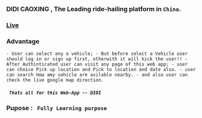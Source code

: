 ### DIDI CAOXING , The Leading ride-hailing platform in `China`.
### [Live](https://final-assignment-66726.web.app/)


### Advantage 
  `- User can select any a vehicle;
    - But before select a Vehicle user should log in or sign up first, otherwith it will kick the user!!
    - After Authinticated user can visit any page of this web app;
    - user can choice Pick up location and Pick to location and date also.
    - user can search How amy vehicle are avilable nearby.
    - and also user can check the live google map direction.`

##### ` Thats all for this Web-App -- DIDI`
### Pupose : ` Fully Learning purpose` 
<!-- - List  -->
<!-- Use `git status` to list all new or modified files that haven't yet been committed. -->


<!-- # The largest heading
## The second largest heading
###### The smallest heading -->